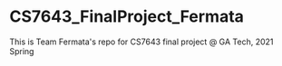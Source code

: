 # CS7643_FinalProject_Fermata
This is Team Fermata's repo for CS7643 final project @ GA Tech, 2021 Spring
